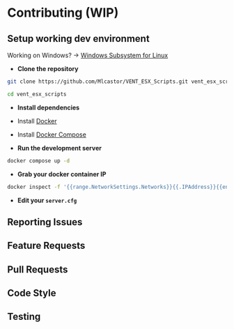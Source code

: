 # Contributing (WIP)

## Setup working dev environment

Working on Windows? -> [Windows Subsystem for Linux](https://learn.microsoft.com/en-us/windows/wsl/install)

- **Clone the repository**

```bash
git clone https://github.com/Mlcastor/VENT_ESX_Scripts.git vent_esx_scripts
```

```bash
cd vent_esx_scripts
```

- **Install dependencies**

- Install [Docker](https://docs.docker.com/get-docker/)
- Install [Docker Compose](https://docs.docker.com/compose/install/)

- **Run the development server**

```bash
docker compose up -d
```

- **Grab your docker container IP**

```bash
docker inspect -f '{{range.NetworkSettings.Networks}}{{.IPAddress}}{{end}}' vent_esx_scripts_fxserver_1
```

- **Edit your `server.cfg`**


## Reporting Issues

## Feature Requests

## Pull Requests

## Code Style

## Testing